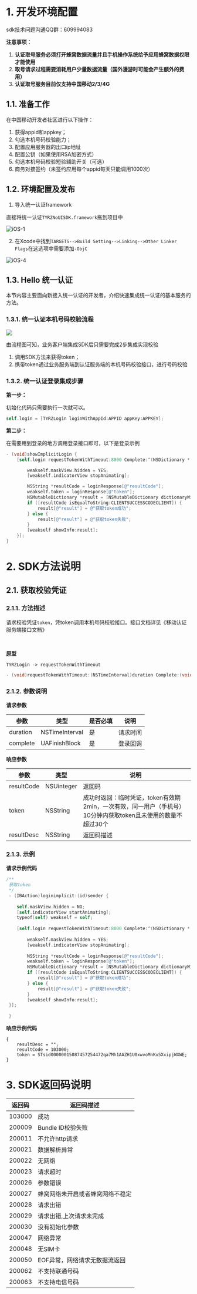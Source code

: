 # 1. 开发环境配置 

sdk技术问题沟通QQ群：609994083

**注意事项：**

1. **认证取号服务必须打开蜂窝数据流量并且手机操作系统给予应用蜂窝数据权限才能使用**
2. **取号请求过程需要消耗用户少量数据流量（国外漫游时可能会产生额外的费用）**
3. **认证取号服务目前仅支持中国移动2/3/4G**

## 1.1. 准备工作

在中国移动开发者社区进行以下操作：

1. 获得appid和appkey；
2. 勾选本机号码校验能力；
3. 配置应用服务器的出口ip地址
4. 配置公钥（如果使用RSA加密方式）
5. 勾选本机号码校验短验辅助开关（可选）
6. 商务对接签约（未签约应用每个appid每天只能调用1000次）

## 1.2. 环境配置及发布

1. 导入统一认证framework

直接将统一认证`TYRZNoUISDK.framework`拖到项目中

![iOS-1](image/iOS-1.png)

2. 在Xcode中找到`TARGETS-->Build Setting-->Linking-->Other Linker Flags`在这选项中需要添加`-ObjC`

![iOS-4](image/iOS-4.jpg)

## 1.3. Hello 统一认证 

本节内容主要面向新接入统一认证的开发者，介绍快速集成统一认证的基本服务的方法。

### 1.3.1. 统一认证本机号码校验流程

![](image/mobile_auth.png)

由流程图可知，业务客户端集成SDK后只需要完成2步集成实现校验

1. 调用SDK方法来获得token；
2. 携带token通过业务服务端到认证服务端的本机号码校验接口，进行号码校验

### 1.3.2. 统一认证登录集成步骤

**第一步：**

初始化代码只需要执行一次就可以。

```objective-c
self.login = [TYRZLogin loginWithAppId:APPID appKey:APPKEY];
```

**第二步：**

在需要用到登录的地方调用登录接口即可，以下是登录示例

```objective-c
- (void)showImplicitLogin {
    [self.login requestTokenWithTimeout:8000 Complete:^(NSDictionary * _Nonnull    loginResponse) {

        weakself.maskView.hidden = YES;
        [weakself.indicatorView stopAnimating];

        NSString *resultCode = loginResponse[@"resultCode"];
        weakself.token = loginResponse[@"token"];
        NSMutableDictionary *result = [NSMutableDictionary dictionaryWithDictionary:loginResponse];
        if ([resultCode isEqualToString:CLIENTSUCCESSCODECLIENT]) {
            result[@"result"] = @"获取token成功";
        } else {
            result[@"result"] = @"获取token失败";
        }
        [weakself showInfo:result];
    }];
}
```

<div STYLE="page-break-after: always;"></div>

# 2. SDK方法说明
## 2.1. 获取校验凭证

### 2.1.1. 方法描述

请求校验凭证`token`，凭token调用本机号码校验接口。接口文档详见《移动认证服务端接口文档》</br>

</br>

**原型**

`TYRZLogin -> requestTokenWithTimeout`

```objective-c
- (void)requestTokenWithTimeout:(NSTimeInterval)duration Complete:(void(^)(NSDictionary *))complete;
```

### 2.1.2. 参数说明

**请求参数**

| 参数       | 类型            | 是否必填 | 说明              |
| -------- | ------------- | ---- | --------------- |
| duration    | NSTimeInterval     | 是    | 请求时间  |
| complete | UAFinishBlock | 是    | 登录回调            |

**响应参数**


| 参数          | 类型         | 说明                                       |
| ----------- | ---------- | ---------------------------------------- |
| resultCode  | NSUinteger | 返回码       |
| token       | NSString   | 成功时返回：临时凭证，token有效期2min，一次有效，同一用户（手机号）10分钟内获取token且未使用的数量不超过30个 |
| resultDesc        | NSString   | 返回码描述                                |



### 2.1.3. 示例

**请求示例代码**


```objective-c
/**
 获取token
 */
 - (IBAction)loginimplicit:(id)sender {
 
    self.maskView.hidden = NO;
    [self.indicatorView startAnimating];
    typeof(self) weakself = self;
 
    [self.login requestTokenWithTimeout:8000 Complete:^(NSDictionary * _Nonnull loginResponse) {
 
        weakself.maskView.hidden = YES;
        [weakself.indicatorView stopAnimating];
 
        NSString *resultCode = loginResponse[@"resultCode"];
        weakself.token = loginResponse[@"token"];
        NSMutableDictionary *result = [NSMutableDictionary dictionaryWithDictionary:loginResponse];
        if ([resultCode isEqualToString:CLIENTSUCCESSCODECLIENT]) {
            result[@"result"] = @"获取token成功";
        } else {
            result[@"result"] = @"获取token失败";
        }
        [weakself showInfo:result];
 }];
 
 }
```


**响应示例代码**

```
{
    resultDesc = "";
    resultCode = 103000;
    token = STsid00000015087457254472qa7Mh1AAZH1U0xwvoMnKu5XxipjWXWE;
}
```

<div STYLE="page-break-after: always;"></div>

# 3. SDK返回码说明

| 返回码 | 返回码描述                       |
| ------ | -------------------------------- |
| 103000 | 成功                             |
| 200009 | Bundle ID校验失败                |
| 200011 | 不允许http请求                   |
| 200021 | 数据解析异常                     |
| 200022 | 无网络                           |
| 200023 | 请求超时                         |
| 200026 | 参数错误                         |
| 200027 | 蜂窝网络未开启或者蜂窝网络不稳定 |
| 200028 | 请求出错                         |
| 200029 | 请求出错,上次请求未完成          |
| 200030 | 没有初始化参数                   |
| 200047 | 网络异常                         |
| 200048 | 无SIM卡                          |
| 200050 | EOF异常，网络请求无数据流返回    |
| 200062 | 不支持联通号码                   |
| 200063 | 不支持电信号码                   |

<div STYLE="page-break-after: always;"></div>

